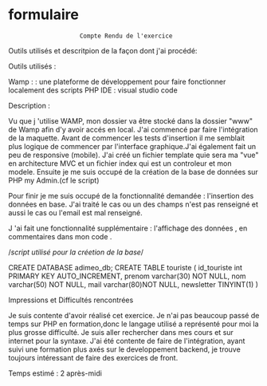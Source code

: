 # formulaire


						Compte Rendu de l'exercice 

Outils utilisés et descritpion de la façon dont j'ai procédé: 

Outils utilisés : 

Wamp : :  une plateforme de développement pour faire fonctionner localement des scripts PHP
IDE : visual studio code


Description : 

Vu que j 'utilise WAMP, mon dossier va être stocké dans la dossier "www" de Wamp afin d'y avoir accés en local.
J'ai commencé par faire l'intégration de la maquette. Avant de commencer les tests d'insertion il me semblait plus logique de commencer par 
l'interface graphique.J'ai également fait un peu de responsive (mobile). J'ai créé un fichier template quie sera ma "vue" en architecture MVC et un fichier index 
qui est un  controleur et mon modele.
Ensuite je me suis occupé de la création de la base de données sur PHP my Admin.(cf le script)

Pour finir je me suis occupé de la fonctionnalité demandée : l'insertion des données en base. 
J'ai traité  le cas ou un des champs n'est pas renseigné et aussi le cas ou l'email est mal renseigné.

J 'ai fait une fonctionnalité supplémentaire :  l'affichage des données , en commentaires dans mon code .


/*script utilisé pour la créetion de la base*/

CREATE DATABASE adimeo_db;
CREATE TABLE touriste
(
    	id_touriste int PRIMARY KEY AUTO_INCREMENT,
    	prenom varchar(30) NOT NULL,
   	  nom varchar(50) NOT NULL,
	    mail varchar(80)NOT NULL,
	    newsletter TINYINT(1)
)

Impressions et Difficultés rencontrées

Je suis contente d'avoir réalisé cet exercice.
Je n'ai pas beaucoup passé de temps sur PHP en formation,donc le langage utilisé a représenté pour moi 
la plus grosse difficulté. Je suis aller rechercher dans mes cours et sur internet pour la syntaxe. J'ai été contente de faire de l'intégration, ayant suivi 
une formation plus axés sur le developpement backend, je trouve toujours intéressant de faire des exercices de front.   


Temps estimé : 2 après-midi
